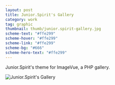 ```yaml
---
layout: post
title: Junior.Spirit's Gallery
category: work
tag: graphic
thumbnail: thumb/junior.spirit-gallery.jpg
scheme-text: "#ffe299"
scheme-hover: "#ffe299"
scheme-link: "#ffe299"
scheme-bg: "#666"
scheme-hero-text: "#ffe299"
---
```


Junior.Spirit's theme for ImageVue, a PHP gallery.

<p><img src="{{ site.file }}/work/junior.spirit-gallery.jpg" alt="Junior.Spirit's Gallery" data-lightense-background="#666"></p>
